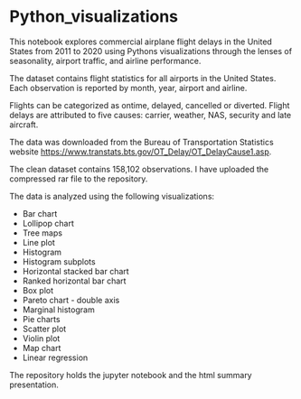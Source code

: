 # Python_visualizations

This notebook explores commercial airplane flight delays in the United States from 2011 to 2020 using Pythons visualizations through the lenses of seasonality, airport traffic, and airline performance.

The dataset contains flight statistics for all airports in the United States. Each observation is reported by month, year, airport and airline. 

Flights can be categorized as ontime, delayed, cancelled or diverted. Flight delays are attributed to five causes: carrier, weather, NAS, security and late aircraft.

The data was downloaded from the Bureau of Transportation Statistics website https://www.transtats.bts.gov/OT_Delay/OT_DelayCause1.asp. 

The clean dataset contains 158,102 observations. I have uploaded the compressed rar file to the repository. 

The data is analyzed using the following visualizations: 

- Bar chart
- Lollipop chart
- Tree maps 
- Line plot
- Histogram
- Histogram subplots
- Horizontal stacked bar chart
- Ranked horizontal bar chart
- Box plot
- Pareto chart - double axis
- Marginal histogram 
- Pie charts
- Scatter plot
- Violin plot
- Map chart
- Linear regression

The repository holds the jupyter notebook and the html summary presentation. 
